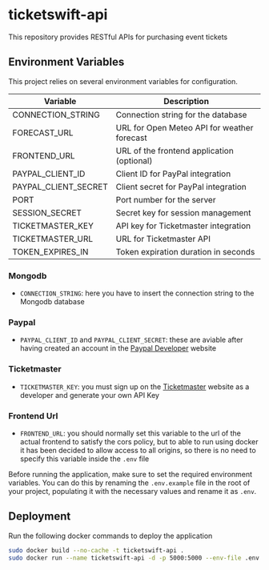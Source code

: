 # ticketswift-api

This repository provides RESTful APIs for purchasing event tickets

## Environment Variables

This project relies on several environment variables for configuration.

| Variable             | Description                                 |
| -------------------- | ------------------------------------------- |
| CONNECTION_STRING    | Connection string for the database          |
| FORECAST_URL         | URL for Open Meteo API for weather forecast |
| FRONTEND_URL         | URL of the frontend application (optional)  |
| PAYPAL_CLIENT_ID     | Client ID for PayPal integration            |
| PAYPAL_CLIENT_SECRET | Client secret for PayPal integration        |
| PORT                 | Port number for the server                  |
| SESSION_SECRET       | Secret key for session management           |
| TICKETMASTER_KEY     | API key for Ticketmaster integration        |
| TICKETMASTER_URL     | URL for Ticketmaster API                    |
| TOKEN_EXPIRES_IN     | Token expiration duration in seconds        |

### Mongodb

-   `CONNECTION_STRING`: here you have to insert the connection string to the Mongodb database

### Paypal

-   `PAYPAL_CLIENT_ID` and `PAYPAL_CLIENT_SECRET`: these are aviable after having created an account in the [Paypal Developer](https://developer.paypal.com/docs/api/payments/v1/) website

### Ticketmaster

-   `TICKETMASTER_KEY`: you must sign up on the [Ticketmaster](https://developer-acct.ticketmaster.com/user/login) website as a developer and generate your own API Key

### Frontend Url

-   `FRONTEND_URL`: you should normally set this variable to the url of the
    actual frontend to satisfy the cors policy, but to able to run using
    docker it has been decided to allow access to all origins, so there is no need to specify this variable inside the `.env` file

Before running the application, make sure to set the required environment variables. You can do this by renaming the `.env.example` file in the root of your project, populating it with the necessary values and rename it as `.env`.

## Deployment

Run the following docker commands to deploy the application

```bash
sudo docker build --no-cache -t ticketswift-api .
sudo docker run --name ticketswift-api -d -p 5000:5000 --env-file .env ticketswift-api
```
